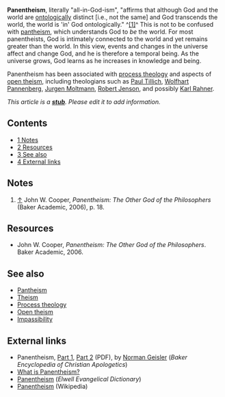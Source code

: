 **Panentheism**, literally "all-in-God-ism", "affirms that although
God and the world are [ontologically](Ontology "Ontology") distinct
[i.e., not the same] and God transcends the world, the world is
'in' God ontologically." ^[[1]](#note-0)^ This is not to be
confused with [pantheism](Pantheism "Pantheism"), which understands
God to *be* the world. For most panentheists, God is intimately
connected to the world and yet remains greater than the world. In
this view, events and changes in the universe affect and change
God, and he is therefore a temporal being. As the universe grows,
God learns as he increases in knowledge and being.

Panentheism has been associated with
[process theology](Process_theology "Process theology") and aspects
of [open theism](Open_theism "Open theism"), including theologians
such as [Paul Tillich](Paul_Tillich "Paul Tillich"),
[Wolfhart Pannenberg](Wolfhart_Pannenberg "Wolfhart Pannenberg"),
[Jurgen Moltmann](Jurgen_Moltmann "Jurgen Moltmann"),
[Robert Jenson](Robert_Jenson "Robert Jenson"), and possibly
[Karl Rahner](Karl_Rahner "Karl Rahner").

*This article is a **[stub](http://www.theopedia.com/Category:Theopedia_stubs "Category:Theopedia stubs")**. Please edit it to add information.*
## Contents

-   [1 Notes](#Notes)
-   [2 Resources](#Resources)
-   [3 See also](#See_also)
-   [4 External links](#External_links)

## Notes

1.  [↑](#ref-0) John W. Cooper,
    *Panentheism: The Other God of the Philosophers* (Baker Academic,
    2006), p. 18.

## Resources

-   John W. Cooper,
    *Panentheism: The Other God of the Philosophers*. Baker Academic,
    2006.

## See also

-   [Pantheism](Pantheism "Pantheism")
-   [Theism](Theism "Theism")
-   [Process theology](Process_theology "Process theology")
-   [Open theism](Open_theism "Open theism")
-   [Impassibility](Impassibility "Impassibility")

## External links

-   Panentheism,
    [Part 1](http://www.ankerberg.com/Articles/_PDFArchives/theological-dictionary/TD3W0901.pdf),
    [Part 2](http://www.johnankerberg.org/Articles/_PDFArchives/theological-dictionary/TD1W1001.pdf)
    (PDF), by [Norman Geisler](Norman_Geisler "Norman Geisler")
    (*Baker Encyclopedia of Christian Apologetics*)
-   [What is Panentheism?](http://www.gotquestions.org/panentheism.html)
-   [Panentheism](http://mb-soft.com/believe/txc/panenthe.htm)
    (*Elwell Evangelical Dictionary*)
-   [Panentheism](http://www.wikipedia.org/wiki/Panentheism "wikipedia:Panentheism")
    (Wikipedia)



